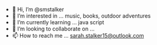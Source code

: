 - 👋 Hi, I’m @smstalker
- 👀 I’m interested in ... music, books, outdoor adventures
- 🌱 I’m currently learning ... java script
- 💞️ I’m looking to collaborate on ...
- 📫 How to reach me ... sarah.stalker15@outlook.com

<!---
smstalker/smstalker is a ✨ special ✨ repository because its `README.md` (this file) appears on your GitHub profile.
You can click the Preview link to take a look at your changes.
--->
